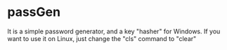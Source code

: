 # passGen
It is a simple password generator, and a key "hasher" for Windows.
If you want to use it on Linux, just change the "cls" command to "clear"
